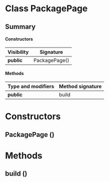 Class PackagePage
=================
Summary
-------
#### Constructors
| Visibility | Signature     |
| ---------- | ------------- |
| **public** | PackagePage() |
#### Methods
| Type and modifiers | Method signature |
| ------------------ | ---------------- |
| **public**         | build            |

Constructors
============
PackagePage ()
--------------


Methods
=======
build ()
--------



